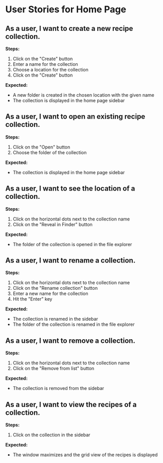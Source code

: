 # User Stories for Home Page

## As a user, I want to create a new recipe collection.

**Steps:**

1. Click on the "Create" button
2. Enter a name for the collection
3. Choose a location for the collection
4. Click on the "Create" button

**Expected:**

- A new folder is created in the chosen location with the given name
- The collection is displayed in the home page sidebar

## As a user, I want to open an existing recipe collection.

**Steps:**

1. Click on the "Open" button
2. Choose the folder of the collection

**Expected:**

- The collection is displayed in the home page sidebar

## As a user, I want to see the location of a collection.

**Steps:**

1. Click on the horizontal dots next to the collection name
2. Click on the "Reveal in Finder" button

**Expected:**

- The folder of the collection is opened in the file explorer

## As a user, I want to rename a collection.

**Steps:**

1. Click on the horizontal dots next to the collection name
2. Click on the "Rename collection" button
3. Enter a new name for the collection
4. Hit the "Enter" key

**Expected:**

- The collection is renamed in the sidebar
- The folder of the collection is renamed in the file explorer

## As a user, I want to remove a collection.

**Steps:**

1. Click on the horizontal dots next to the collection name
2. Click on the "Remove from list" button

**Expected:**

- The collection is removed from the sidebar

## As a user, I want to view the recipes of a collection.

**Steps:**

1. Click on the collection in the sidebar

**Expected:**

- The window maximizes and the grid view of the recipes is displayed
